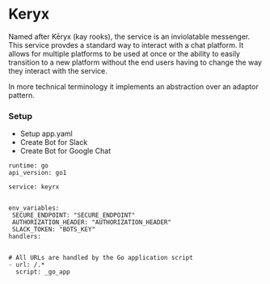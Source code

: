 # Keryx

Named after Kēryx (kay rooks), the service is an inviolatable messenger. This service provdes a standard way to interact with a chat platform. It allows for multiple platforms to be used at once or the ability to easily transition to a new platform without the end users having to change the way they interact with the service.

In more technical terminology it implements an abstraction over an adaptor pattern.

### Setup

- Setup app.yaml
- Create Bot for Slack
- Create Bot for Google Chat

```
runtime: go
api_version: go1

service: keyrx


env_variables:
 SECURE_ENDPOINT: "SECURE_ENDPOINT"
 AUTHORIZATION_HEADER: "AUTHORIZATION_HEADER"
 SLACK_TOKEN: "BOTS_KEY"
handlers:


# All URLs are handled by the Go application script
- url: /.*
  script: _go_app
```
